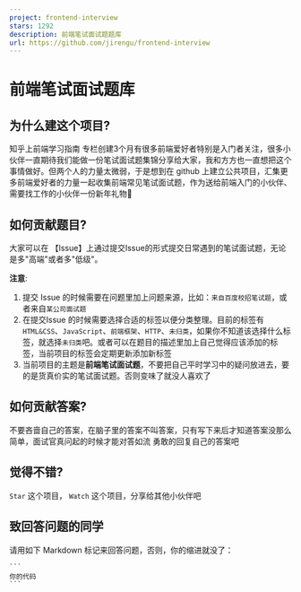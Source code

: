 ```yaml
---
project: frontend-interview
stars: 1292
description: 前端笔试面试题题库
url: https://github.com/jirengu/frontend-interview
---
```


前端笔试面试题库
========

为什么建这个项目?
---------

知乎上前端学习指南 专栏创建3个月有很多前端爱好者特别是入门者关注，很多小伙伴一直期待我们能做一份笔试面试题集锦分享给大家，我和方方也一直想把这个事情做好。但两个人的力量太微弱，于是想到在 github 上建立公共项目，汇集更多前端爱好者的力量一起收集前端常见笔试面试题，作为送给前端入门的小伙伴、需要找工作的小伙伴一份新年礼物🎁

如何贡献题目?
-------

大家可以在 【Issue】上通过提交Issue的形式提交日常遇到的笔试面试题，无论是多"高端"或者多"低级"。

**注意**:

1.  提交 Issue 的时候需要在问题里加上问题来源，比如：`来自百度校招笔试题`，或者来自`某公司面试题`
2.  在提交Issue 的时候需要选择合适的标签以便分类整理。目前的标签有 `HTML&CSS`、`JavaScript`、`前端框架`、`HTTP`、`未归类`，如果你不知道该选择什么标签，就选择`未归类`吧。或者可以在题目的描述里加上自己觉得应该添加的标签，当前项目的标签会定期更新添加新标签
3.  当前项目的主题是**前端笔试面试题**，不要把自己平时学习中的疑问放进去，要的是货真价实的笔试面试题。否则变味了就没人喜欢了

如何贡献答案?
-------

不要吝啬自己的答案，在脑子里的答案不叫答案，只有写下来后才知道答案没那么简单，面试官真问起的时候才能对答如流 勇敢的回复自己的答案吧

觉得不错?
-----

`Star` 这个项目， `Watch` 这个项目，分享给其他小伙伴吧

致回答问题的同学
--------

请用如下 Markdown 标记来回答问题，否则，你的缩进就没了：

````
```
你的代码
```
````
